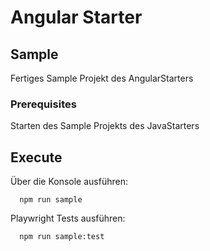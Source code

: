 # Angular Starter #

## Sample
Fertiges Sample Projekt des AngularStarters

### Prerequisites
Starten des Sample Projekts des JavaStarters

## Execute
Über die Konsole ausführen:
```shell
  npm run sample
```

Playwright Tests ausführen:
```shell
  npm run sample:test
```